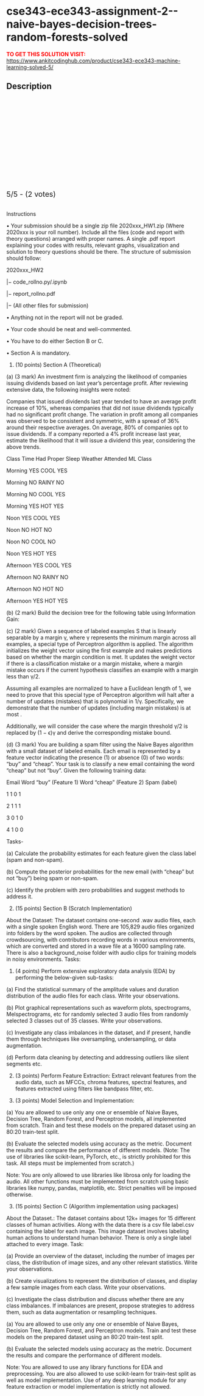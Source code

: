 # cse343-ece343-assignment-2--naive-bayes-decision-trees-random-forests-solved



**<span style='color:red'>TO GET THIS SOLUTION VISIT:</span>** https://www.ankitcodinghub.com/product/cse343-ece343-machine-learning-solved-5/

<h2>Description</h2>



<div class="kk-star-ratings kksr-auto kksr-align-center kksr-valign-top" data-payload="{&quot;align&quot;:&quot;center&quot;,&quot;id&quot;:&quot;128338&quot;,&quot;slug&quot;:&quot;default&quot;,&quot;valign&quot;:&quot;top&quot;,&quot;ignore&quot;:&quot;&quot;,&quot;reference&quot;:&quot;auto&quot;,&quot;class&quot;:&quot;&quot;,&quot;count&quot;:&quot;2&quot;,&quot;legendonly&quot;:&quot;&quot;,&quot;readonly&quot;:&quot;&quot;,&quot;score&quot;:&quot;5&quot;,&quot;starsonly&quot;:&quot;&quot;,&quot;best&quot;:&quot;5&quot;,&quot;gap&quot;:&quot;4&quot;,&quot;greet&quot;:&quot;Rate this product&quot;,&quot;legend&quot;:&quot;5\/5 - (2 votes)&quot;,&quot;size&quot;:&quot;24&quot;,&quot;title&quot;:&quot;CSE343\/ECE343  Assignment 2 -Naive Bayes, Decision Trees, Random Forests Solved&quot;,&quot;width&quot;:&quot;138&quot;,&quot;_legend&quot;:&quot;{score}\/{best} - ({count} {votes})&quot;,&quot;font_factor&quot;:&quot;1.25&quot;}">
            
<div class="kksr-stars">
    
<div class="kksr-stars-inactive">
            <div class="kksr-star" data-star="1" style="padding-right: 4px">
            

<div class="kksr-icon" style="width: 24px; height: 24px;"></div>
        </div>
            <div class="kksr-star" data-star="2" style="padding-right: 4px">
            

<div class="kksr-icon" style="width: 24px; height: 24px;"></div>
        </div>
            <div class="kksr-star" data-star="3" style="padding-right: 4px">
            

<div class="kksr-icon" style="width: 24px; height: 24px;"></div>
        </div>
            <div class="kksr-star" data-star="4" style="padding-right: 4px">
            

<div class="kksr-icon" style="width: 24px; height: 24px;"></div>
        </div>
            <div class="kksr-star" data-star="5" style="padding-right: 4px">
            

<div class="kksr-icon" style="width: 24px; height: 24px;"></div>
        </div>
    </div>
    
<div class="kksr-stars-active" style="width: 138px;">
            <div class="kksr-star" style="padding-right: 4px">
            

<div class="kksr-icon" style="width: 24px; height: 24px;"></div>
        </div>
            <div class="kksr-star" style="padding-right: 4px">
            

<div class="kksr-icon" style="width: 24px; height: 24px;"></div>
        </div>
            <div class="kksr-star" style="padding-right: 4px">
            

<div class="kksr-icon" style="width: 24px; height: 24px;"></div>
        </div>
            <div class="kksr-star" style="padding-right: 4px">
            

<div class="kksr-icon" style="width: 24px; height: 24px;"></div>
        </div>
            <div class="kksr-star" style="padding-right: 4px">
            

<div class="kksr-icon" style="width: 24px; height: 24px;"></div>
        </div>
    </div>
</div>
                

<div class="kksr-legend" style="font-size: 19.2px;">
            5/5 - (2 votes)    </div>
    </div>
&nbsp;

Instructions

• Your submission should be a single zip file 2020xxx_HW1.zip (Where 2020xxx is your roll number). Include all the files (code and report with theory questions) arranged with proper names. A single .pdf report explaining your codes with results, relevant graphs, visualization and solution to theory questions should be there. The structure of submission should follow:

2020xxx_HW2

|− code_rollno.py/.ipynb

|− report_rollno.pdf

|− (All other files for submission)

• Anything not in the report will not be graded.

• Your code should be neat and well-commented.

• You have to do either Section B or C.

• Section A is mandatory.

1. (10 points) Section A (Theoretical)

(a) (3 mark) An investment firm is analyzing the likelihood of companies issuing dividends based on last year’s percentage profit. After reviewing extensive data, the following insights were noted:

Companies that issued dividends last year tended to have an average profit increase of 10%, whereas companies that did not issue dividends typically had no significant profit change. The variation in profit among all companies was observed to be consistent and symmetric, with a spread of 36% around their respective averages. On average, 80% of companies opt to issue dividends. If a company reported a 4% profit increase last year, estimate the likelihood that it will issue a dividend this year, considering the above trends.

Class Time Had Proper Sleep Weather Attended ML Class

Morning YES COOL YES

Morning NO RAINY NO

Morning NO COOL YES

Morning YES HOT YES

Noon YES COOL YES

Noon NO HOT NO

Noon NO COOL NO

Noon YES HOT YES

Afternoon YES COOL YES

Afternoon NO RAINY NO

Afternoon NO HOT NO

Afternoon YES HOT YES

(b) (2 mark) Build the decision tree for the following table using Information Gain:

(c) (2 mark) Given a sequence of labeled examples S that is linearly separable by a margin γ, where γ represents the minimum margin across all examples, a special type of Perceptron algorithm is applied. The algorithm initializes the weight vector using the first example and makes predictions based on whether the margin condition is met. It updates the weight vector if there is a classification mistake or a margin mistake, where a margin mistake occurs if the current hypothesis classifies an example with a margin less than γ/2.

Assuming all examples are normalized to have a Euclidean length of 1, we need to prove that this special type of Perceptron algorithm will halt after a number of updates (mistakes) that is polynomial in 1/γ. Specifically, we demonstrate that the number of updates (including margin mistakes) is at most .

Additionally, we will consider the case where the margin threshold γ/2 is replaced by (1 − ϵ)γ and derive the corresponding mistake bound.

(d) (3 mark) You are building a spam filter using the Naive Bayes algorithm with a small dataset of labeled emails. Each email is represented by a feature vector indicating the presence (1) or absence (0) of two words: “buy” and “cheap”. Your task is to classify a new email containing the word “cheap” but not “buy”. Given the following training data:

Email Word “buy” (Feature 1) Word “cheap” (Feature 2) Spam (label)

1 1 0 1

2 1 1 1

3 0 1 0

4 1 0 0

Tasks-

(a) Calculate the probability estimates for each feature given the class label (spam and non-spam).

(b) Compute the posterior probabilities for the new email (with “cheap” but not “buy”) being spam or non-spam.

(c) Identify the problem with zero probabilities and suggest methods to address it.

2. (15 points) Section B (Scratch Implementation)

About the Dataset: The dataset contains one-second .wav audio files, each with a single spoken English word. There are 105,829 audio files organized into folders by the word spoken. The audios are collected through crowdsourcing, with contributors recording words in various environments, which are converted and stored in a wave file at a 16000 sampling rate. There is also a background_noise folder with audio clips for training models in noisy environments. Tasks:

1. (4 points) Perform extensive exploratory data analysis (EDA) by performing the below-given sub-tasks:

(a) Find the statistical summary of the amplitude values and duration distribution of the audio files for each class. Write your observations.

(b) Plot graphical representations such as waveform plots, spectrograms, Melspectrograms, etc for randomly selected 3 audio files from randomly selected 3 classes out of 35 classes. Write your observations.

(c) Investigate any class imbalances in the dataset, and if present, handle them through techniques like oversampling, undersampling, or data augmentation.

(d) Perform data cleaning by detecting and addressing outliers like silent segments etc.

2. (3 points) Perform Feature Extraction: Extract relevant features from the audio data, such as MFCCs, chroma features, spectral features, and features extracted using filters like bandpass filter, etc.

3. (3 points) Model Selection and Implementation:

(a) You are allowed to use only any one or ensemble of Naive Bayes, Decision Tree, Random Forest, and Perceptron models, all implemented from scratch. Train and test these models on the prepared dataset using an 80:20 train-test split.

(b) Evaluate the selected models using accuracy as the metric. Document the results and compare the performance of different models. (Note: The use of libraries like scikit-learn, PyTorch, etc., is strictly prohibited for this task. All steps must be implemented from scratch.)

Note: You are only allowed to use libraries like librosa only for loading the audio. All other functions must be implemented from scratch using basic libraries like numpy, pandas, matplotlib, etc. Strict penalties will be imposed otherwise.

3. (15 points) Section C (Algorithm implementation using packages)

About the Dataset.: The dataset contains about 12k+ images for 15 different classes of human activities. Along with the data there is a csv file label.csv containing the label for each image. This image dataset involves labeling human actions to understand human behavior. There is only a single label attached to every image. Task:

(a) Provide an overview of the dataset, including the number of images per class, the distribution of image sizes, and any other relevant statistics. Write your observations.

(b) Create visualizations to represent the distribution of classes, and display a few sample images from each class. Write your observations.

(c) Investigate the class distribution and discuss whether there are any class imbalances. If imbalances are present, propose strategies to address them, such as data augmentation or resampling techniques.

(a) You are allowed to use only any one or ensemble of Naive Bayes, Decision Tree, Random Forest, and Perceptron models. Train and test these models on the prepared dataset using an 80:20 train-test split.

(b) Evaluate the selected models using accuracy as the metric. Document the results and compare the performance of different models.

Note: You are allowed to use any library functions for EDA and preprocessing. You are also allowed to use scikit-learn for train-test split as well as model implementation. Use of any deep learning module for any feature extraction or model implementation is strictly not allowed.
